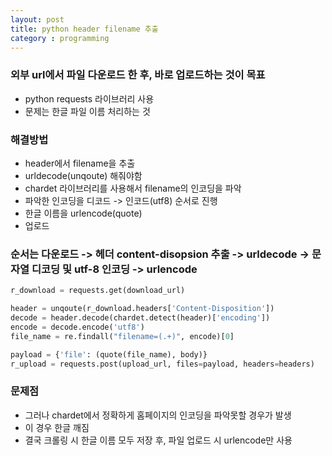 ```yaml
---
layout: post
title: python header filename 추출
category : programming
---
```


### 외부 url에서 파일 다운로드 한 후, 바로 업로드하는 것이 목표
- python requests 라이브러리 사용
- 문제는 한글 파일 이름 처리하는 것

### 해결방법
- header에서 filename을 추출
- urldecode(unqoute) 해줘야함
- chardet 라이브러리를 사용해서 filename의 인코딩을 파악
- 파악한 인코딩을 디코드 -> 인코드(utf8) 순서로 진행
- 한글 이름을 urlencode(quote)
- 업로드

### 순서는 다운로드 -> 헤더 content-disopsion 추출 -> urldecode -> 문자열 디코딩 및 utf-8 인코딩 -> urlencode

```python
r_download = requests.get(download_url)

header = unqoute(r_download.headers['Content-Disposition'])
decode = header.decode(chardet.detect(header)['encoding'])
encode = decode.encode('utf8')
file_name = re.findall("filename=(.+)", encode)[0]

payload = {'file': (quote(file_name), body)}
r_upload = requests.post(upload_url, files=payload, headers=headers)

```

### 문제점
- 그러나 chardet에서 정확하게 홈페이지의 인코딩을 파악못할 경우가 발생
- 이 경우 한글 깨짐
- 결국 크롤링 시 한글 이름 모두 저장 후, 파일 업로드 시 urlencode만 사용

